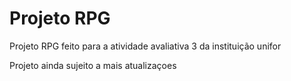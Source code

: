 
# Projeto RPG

Projeto RPG feito para a atividade avaliativa 3 da instituição unifor

Projeto ainda sujeito a mais atualizaçoes

